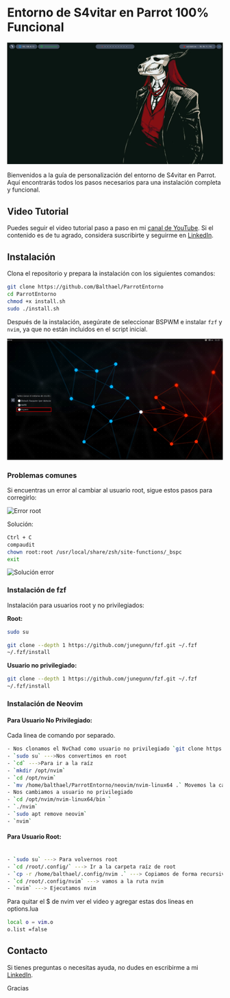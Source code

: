 
# Entorno de S4vitar en Parrot 100% Funcional

![Entorno S4vitar](images/01.png)

Bienvenidos a la guía de personalización del entorno de S4vitar en Parrot. Aquí encontrarás todos los pasos necesarios para una instalación completa y funcional.

## Video Tutorial

Puedes seguir el video tutorial paso a paso en mi [canal de YouTube](https://youtu.be/YUgXB2IZtcQ). Si el contenido es de tu agrado, considera suscribirte y seguirme en [LinkedIn](https://www.linkedin.com/in/johnosoriob/).

## Instalación

Clona el repositorio y prepara la instalación con los siguientes comandos:

```bash
git clone https://github.com/Balthael/ParrotEntorno
cd ParrotEntorno
chmod +x install.sh
sudo ./install.sh
```

Después de la instalación, asegúrate de seleccionar BSPWM e instalar `fzf` y `nvim`, ya que no están incluidos en el script inicial.

 ![bspwm](images/02.png)

### Problemas comunes

Si encuentras un error al cambiar al usuario root, sigue estos pasos para corregirlo:

![Error root](images/03.png)

Solución:

```bash
Ctrl + C
compaudit
chown root:root /usr/local/share/zsh/site-functions/_bspc
exit
```

![Solución error](images/04.png)

### Instalación de fzf

Instalación para usuarios root y no privilegiados:

**Root:**

```bash
sudo su
```

```bash
git clone --depth 1 https://github.com/junegunn/fzf.git ~/.fzf
~/.fzf/install
```

**Usuario no privilegiado:**

```bash
git clone --depth 1 https://github.com/junegunn/fzf.git ~/.fzf
~/.fzf/install
```

### Instalación de Neovim

#### Para Usuario No Privilegiado:
Cada linea de comando por separado.

```bash
- Nos clonamos el NvChad como usuario no privilegiado `git clone https://github.com/NvChad/starter ~/.config/nvim`
- `sudo su` --->Nos convertimos en root 
- `cd` --->Para ir a la raíz
- `mkdir /opt/nvim`
- `cd /opt/nvim`
- `mv /home/balthael/ParrotEntorno/neovim/nvim-linux64 .` Movemos la carpeta nvim-linux64 que esta en el repositorio del entorno que clonamos  a la ruta creada.
- Nos cambiamos a usuario no privilegiado
- `cd /opt/nvim/nvim-linux64/bin `
- `./nvim` 
- `sudo apt remove neovim`  
- `nvim`

```

#### Para Usuario Root:

```bash

- `sudo su` ---> Para volvernos root
- `cd /root/.config/` ---> Ir a la carpeta raíz de root
- `cp -r /home/balthael/.config/nvim .` ---> Copiamos de forma recursiva la carpeta nvim 
- `cd /root/.config/nvim` ---> vamos a la ruta nvim 
- `nvim` ---> Ejecutamos nvim 

```
 Para quitar el $ de nvim ver el video y agregar estas dos lineas en options.lua

```bash
local o = vim.o
o.list =false
```


## Contacto

Si tienes preguntas o necesitas ayuda, no dudes en escribirme a mi [LinkedIn](https://www.linkedin.com/in/johnosoriob/).

Gracias

